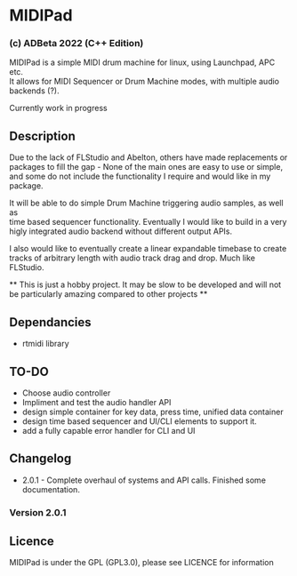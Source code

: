 # MIDIPad 
### (c) ADBeta 2022 (C++ Edition)
MIDIPad is a simple MIDI drum machine for linux, using Launchpad, APC etc.  
It allows for MIDI Sequencer or Drum Machine modes, with multiple audio   
backends (?).

Currently work in progress

## Description
Due to the lack of FLStudio and Abelton, others have made replacements or  
packages to fill the gap - None of the main ones are easy to use or simple,  
and some do not include the functionality I require and would like in my  
package.  

It will be able to do simple Drum Machine triggering audio samples, as well as  
time based sequencer functionality. Eventually I would like to build in a very  
higly integrated audio backend without different output APIs.  

I also would like to eventually create a linear expandable timebase to create  
tracks of arbitrary length with audio track drag and drop. Much like FLStudio.  

** This is just a hobby project. It may be slow to be developed and will not  
be particularly amazing compared to other projects **  

## Dependancies
* rtmidi library

## TO-DO 
* Choose audio controller
* Impliment and test the audio handler API
* design simple container for key  data, press time, unified data container
* design time based sequencer and UI/CLI elements to support it.
* add a fully capable error handler for CLI and UI

## Changelog
* 2.0.1 - Complete overhaul of systems and API calls. Finished some documentation.  


### Version 2.0.1

## Licence
MIDIPad is under the GPL (GPL3.0), please see LICENCE for information

